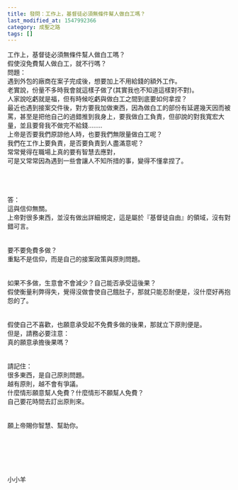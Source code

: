```yaml
---
title: 發問：工作上，基督徒必須無條件幫人做白工嗎？
last_modified_at: 1547992366
category: 成聖之路
tags: []
---
```


工作上，基督徒必須無條件幫人做白工嗎？<br>假使沒免費幫人做白工，就不行嗎？<!--more--><br>問題：<br>遇到外包的廠商在案子完成後，想要加上不用給錢的額外工作。<br>老實說，份量不多時我會就這樣子做了(其實我也不知道這樣對不對)。 <br>人家說吃虧就是福，但有時候吃虧與做白工之間到底要如何拿捏？<br>最近也遇到接案交件後，對方要我加做東西，因為做白工的部份有延遲幾天因而被罵，甚至是把他自己的過錯推到我身上，要我做白工負責，但卻說的對我寬宏大量，並且要脅我不做完不給錢........<br>上帝是否要我們原諒他人時，也要我們無限量做白工呢？<br>我們在工作上要負責，是否要負責到人盡滿意呢？ <br>常常覺得在職場上真的要有智慧去應對，<br>可是又常常因為遇到一些會讓人不知所措的事，變得不懂拿捏了。<br> <br><br><br><br>答：<br>這與信仰無關。<br>上帝對很多東西，並沒有做出詳細規定，這是屬於『基督徒自由』的領域，沒有對錯可言。<br> <br><br>要不要免費多做？<br>重點不是信仰，而是自己的接案政策與原則問題。<br><br><br>如果不多做，生意會不會減少？自己能否承受這後果？<br>假使衡量利弊得失，覺得沒做會使自己餓肚子，那就只能忍耐便是，沒什麼好再抱怨的了。<br> <br><br>假使自己不喜歡，也願意承受起不免費多做的後果，那就立下原則便是。<br>但是，請務必要注意：<br>真的願意承擔後果嗎？<br> <br><br>請記住：<br>很多東西，是自己原則問題。<br>越有原則，越不會有爭議。<br>什麼情形願意幫人免費？什麼情形不願幫人免費？<br>自己要花時間去訂出原則來。<br> <br><br>願上帝賜你智慧、幫助你。<br><br><br><br><br><br><br>小小羊<br>
